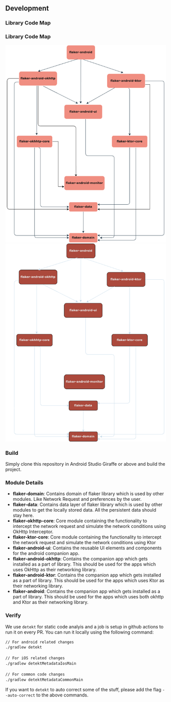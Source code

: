 ## Development

### Library Code Map
### Library Code Map
![library-code-map.png](assets/library-code-map.png#only-light)
![library-code-map.png](assets/library-code-map-dark.png#only-dark)


### Build
Simply clone this repository in Android Studio Giraffe or above and build the project.

### Module Details
- **flaker-domain**: Contains domain of flaker library which is used by other modules. Like Network Request and preferences by the user.
- **flaker-data**: Contains data layer of flaker library which is used by other modules to get the locally stored data. All the persistent data should stay here.
- **flaker-okhttp-core**: Core module containing the functionality to intercept the network request and simulate the network conditions using OkHttp Interceptor.
- **flaker-ktor-core**: Core module containing the functionality to intercept the network request and simulate the network conditions using Ktor
- **flaker-android-ui**: Contains the reusable UI elements and components for the android companion app.
- **flaker-android-okhttp**: Contains the companion app which gets installed as a part of library. This should be used for the apps which uses OkHttp as their networking library.
- **flaker-android-ktor**: Contains the companion app which gets installed as a part of library. This should be used for the apps which uses Ktor as their networking library.
- **flaker-android**: Contains the companion app which gets installed as a part of library. This should be used for the apps which uses both okhttp and Ktor as their networking library.

### Verify
We use `detekt` for static code analyis and a job is setup in github actions to run it on every PR. You can run it locally using the following command:
```bash
// For android related changes
./gradlew detekt

// For iOS related changes
./gradlew detektMetadataIosMain

// For common code changes
./gradlew detektMetadataCommonMain
```

If you want to `detekt` to auto correct some of the stuff, please add the flag `--auto-correct` to the above commands.